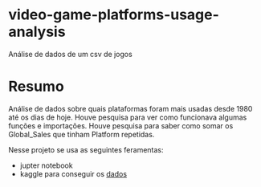 video-game-platforms-usage-analysis
===================================

Análise de dados de um csv de jogos

# Resumo

Análise de dados sobre quais plataformas foram mais usadas desde 1980 até os dias de hoje.
Houve pesquisa para ver como funcionava algumas funções e importações.
Houve pesquisa para saber como somar os Global_Sales que tinham Platform repetidas.

Nesse projeto se usa as seguintes feramentas:
- jupter notebook
- kaggle para conseguir os  [dados](https://www.kaggle.com/gregorut/videogamesales)


